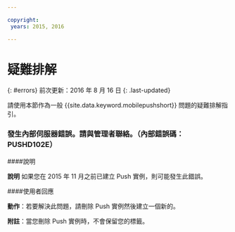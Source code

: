 ```yaml
---

copyright:
 years: 2015, 2016

---
```


# 疑難排解
{: #errors}
前次更新：2016 年 8 月 16 日
{: .last-updated}

請使用本節作為一般 {{site.data.keyword.mobilepushshort}} 問題的疑難排解指引。


### 發生內部伺服器錯誤。請與管理者聯絡。（內部錯誤碼：PUSHD102E）

####說明

**說明** 如果您在 2015 年 11 月之前已建立 Push 實例，則可能發生此錯誤。  

####使用者回應

**動作**：若要解決此問題，請刪除 Push 實例然後建立一個新的。

**附註**：當您刪除 Push 實例時，不會保留您的標籤。

